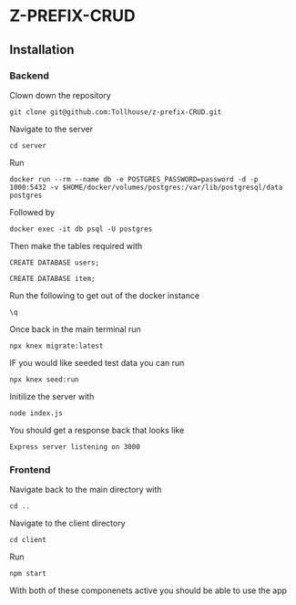 # Z-PREFIX-CRUD

## Installation

### Backend

Clown down the repository

```
git clone git@github.com:Tollhouse/z-prefix-CRUD.git
```

Navigate to the server

```
cd server
```

Run
```
docker run --rm --name db -e POSTGRES_PASSWORD=password -d -p 1000:5432 -v $HOME/docker/volumes/postgres:/var/lib/postgresql/data postgres
```

Followed by 
```
docker exec -it db psql -U postgres
```

Then make the tables required with
```
CREATE DATABASE users;
```
```
CREATE DATABASE item;
```

Run the following to get out of the docker instance
```
\q
```

Once back in the main terminal run
```
npx knex migrate:latest
```

IF you would like seeded test data you can run
```
npx knex seed:run
```

Initilize the server with
```
node index.js
```

You should get a response back that looks like
```
Express server listening on 3000
```

### Frontend

Navigate back to the main directory with
```
cd ..
```
Navigate to the client directory
```
cd client
```

Run
```
npm start
```

With both of these componenets active you should be able to use the app